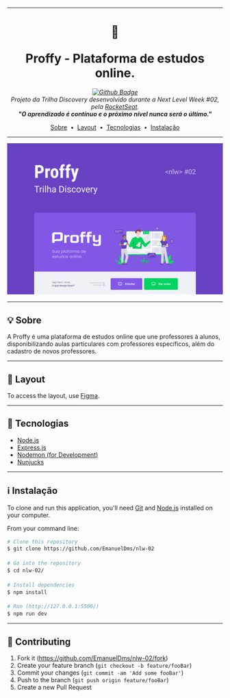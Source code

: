 <hr>
<h1 align="center"><p>🚀</p>Proffy - Plataforma de estudos online.
</h1>

_<p align="center">[![Github Badge](https://img.shields.io/badge/-Github-000?style=flat-square&logo=Github&logoColor=white&link=https://github.com/EmanuelDms)](https://github.com/EmanuelDms)<br>
Projeto da Trilha Discovery desenvolvido durante a Next Level Week #02, pela [RocketSeat](https://rocketseat.com.br/).<br>**"O aprendizado é contínuo e o próximo nível nunca será o último."**</p>_


<p align="center">
 <a href="#sobre">Sobre</a>&nbsp;&nbsp;•&nbsp;
 <a href="#layout">Layout</a>&nbsp;&nbsp;•&nbsp;
 <a href="#tecnologias">Tecnologias</a>&nbsp;&nbsp;•&nbsp;
 <a href="#instalacao">Instalação</a>
</p>

<hr>
<img src="./public/images/capa.svg">
<hr>

## 💡 Sobre

A Proffy é uma plataforma de estudos online que une professores à alunos, disponibilizando aulas particulares com professores específicos, além do cadastro de novos professores.

<hr>

## 🎨 Layout

To access the layout, use [Figma][wiki].

<hr>

## 🚀 Tecnologias

- [Node.js](https://nodejs.org/)
- [Express.js](https://expressjs.com/pt-br/)
- [Nodemon (for Development)](https://nodemon.io/)
- [Nunjucks](https://mozilla.github.io/nunjucks/)

<hr>

## :information_source: Instalação

To clone and run this application, you'll need [Git](https://git-scm.com) and [Node.js](https://nodejs.org/en/) installed on your computer.

From your command line:

```bash
# Clone this repository
$ git clone https://github.com/EmanuelDms/nlw-02

# Go into the repository
$ cd nlw-02/

# Install dependencies
$ npm install

# Run (http://127.0.0.1:5500/)
$ npm run dev

```

<hr>

## 👥 Contributing

1. Fork it (<https://github.com/EmanuelDms/nlw-02/fork>)
2. Create your feature branch (`git checkout -b feature/fooBar`)
3. Commit your changes (`git commit -am 'Add some fooBar'`)
4. Push to the branch (`git push origin feature/fooBar`)
5. Create a new Pull Request
<!-- Markdown link & img dfn's -->
[wiki]: https://www.figma.com/file/8Gy9iu5A1ZkOi7HJ8EN1u0/Proffy-Web-Copy-from-RocketSeat?node-id=0%3A1
